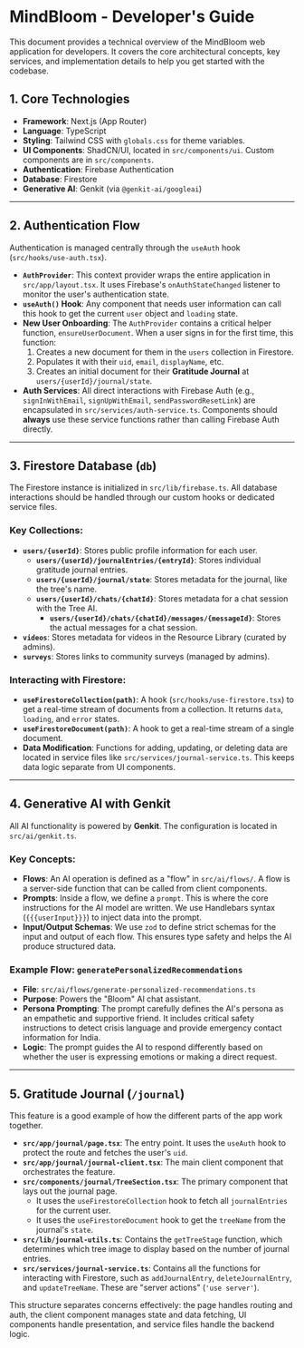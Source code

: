 # MindBloom - Developer's Guide

This document provides a technical overview of the MindBloom web application for developers. It covers the core architectural concepts, key services, and implementation details to help you get started with the codebase.

## 1. Core Technologies

- **Framework**: Next.js (App Router)
- **Language**: TypeScript
- **Styling**: Tailwind CSS with `globals.css` for theme variables.
- **UI Components**: ShadCN/UI, located in `src/components/ui`. Custom components are in `src/components`.
- **Authentication**: Firebase Authentication
- **Database**: Firestore
- **Generative AI**: Genkit (via `@genkit-ai/googleai`)

---

## 2. Authentication Flow

Authentication is managed centrally through the `useAuth` hook (`src/hooks/use-auth.tsx`).

- **`AuthProvider`**: This context provider wraps the entire application in `src/app/layout.tsx`. It uses Firebase's `onAuthStateChanged` listener to monitor the user's authentication state.
- **`useAuth()` Hook**: Any component that needs user information can call this hook to get the current `user` object and `loading` state.
- **New User Onboarding**: The `AuthProvider` contains a critical helper function, `ensureUserDocument`. When a user signs in for the first time, this function:
    1. Creates a new document for them in the `users` collection in Firestore.
    2. Populates it with their `uid`, `email`, `displayName`, etc.
    3. Creates an initial document for their **Gratitude Journal** at `users/{userId}/journal/state`.
- **Auth Services**: All direct interactions with Firebase Auth (e.g., `signInWithEmail`, `signUpWithEmail`, `sendPasswordResetLink`) are encapsulated in `src/services/auth-service.ts`. Components should **always** use these service functions rather than calling Firebase Auth directly.

---

## 3. Firestore Database (`db`)

The Firestore instance is initialized in `src/lib/firebase.ts`. All database interactions should be handled through our custom hooks or dedicated service files.

### Key Collections:

- **`users/{userId}`**: Stores public profile information for each user.
  - **`users/{userId}/journalEntries/{entryId}`**: Stores individual gratitude journal entries.
  - **`users/{userId}/journal/state`**: Stores metadata for the journal, like the tree's name.
  - **`users/{userId}/chats/{chatId}`**: Stores metadata for a chat session with the Tree AI.
    - **`users/{userId}/chats/{chatId}/messages/{messageId}`**: Stores the actual messages for a chat session.
- **`videos`**: Stores metadata for videos in the Resource Library (curated by admins).
- **`surveys`**: Stores links to community surveys (managed by admins).

### Interacting with Firestore:

- **`useFirestoreCollection(path)`**: A hook (`src/hooks/use-firestore.tsx`) to get a real-time stream of documents from a collection. It returns `data`, `loading`, and `error` states.
- **`useFirestoreDocument(path)`**: A hook to get a real-time stream of a single document.
- **Data Modification**: Functions for adding, updating, or deleting data are located in service files like `src/services/journal-service.ts`. This keeps data logic separate from UI components.

---

## 4. Generative AI with Genkit

All AI functionality is powered by **Genkit**. The configuration is located in `src/ai/genkit.ts`.

### Key Concepts:

- **Flows**: An AI operation is defined as a "flow" in `src/ai/flows/`. A flow is a server-side function that can be called from client components.
- **Prompts**: Inside a flow, we define a `prompt`. This is where the core instructions for the AI model are written. We use Handlebars syntax (`{{{userInput}}}`) to inject data into the prompt.
- **Input/Output Schemas**: We use `zod` to define strict schemas for the input and output of each flow. This ensures type safety and helps the AI produce structured data.

### Example Flow: `generatePersonalizedRecommendations`

- **File**: `src/ai/flows/generate-personalized-recommendations.ts`
- **Purpose**: Powers the "Bloom" AI chat assistant.
- **Persona Prompting**: The prompt carefully defines the AI's persona as an empathetic and supportive friend. It includes critical safety instructions to detect crisis language and provide emergency contact information for India.
- **Logic**: The prompt guides the AI to respond differently based on whether the user is expressing emotions or making a direct request.

---

## 5. Gratitude Journal (`/journal`)

This feature is a good example of how the different parts of the app work together.

- **`src/app/journal/page.tsx`**: The entry point. It uses the `useAuth` hook to protect the route and fetches the user's `uid`.
- **`src/app/journal/journal-client.tsx`**: The main client component that orchestrates the feature.
- **`src/components/journal/TreeSection.tsx`**: The primary component that lays out the journal page.
    - It uses the `useFirestoreCollection` hook to fetch all `journalEntries` for the current user.
    - It uses the `useFirestoreDocument` hook to get the `treeName` from the journal's `state`.
- **`src/lib/journal-utils.ts`**: Contains the `getTreeStage` function, which determines which tree image to display based on the number of journal entries.
- **`src/services/journal-service.ts`**: Contains all the functions for interacting with Firestore, such as `addJournalEntry`, `deleteJournalEntry`, and `updateTreeName`. These are "server actions" (`'use server'`).

This structure separates concerns effectively: the page handles routing and auth, the client component manages state and data fetching, UI components handle presentation, and service files handle the backend logic.
